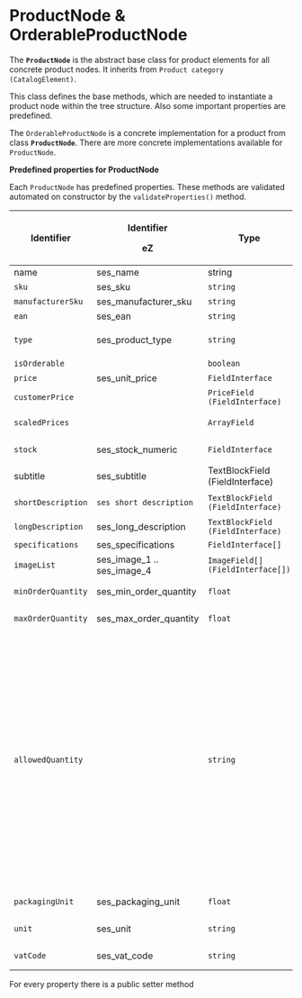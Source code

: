 #  ProductNode & OrderableProductNode 

The **`ProductNode`** is the abstract base class for product elements for all concrete product nodes. It inherits from `Product category (CatalogElement)`.

This class defines the base methods, which are needed to instantiate a product node within the tree structure. Also some important properties are predefined.

The `OrderableProductNode` is a concrete implementation for a product from class **`ProductNode`**. There are more concrete implementations available for `ProductNode`.

**Predefined properties for ProductNode**

Each `ProductNode` has predefined properties. These methods are validated automated on constructor by the `validateProperties()` method.

<table>
<thead>
<tr class="header">
<th>Identifier</th>
<th><p>Identifier</p>
<p>eZ</p></th>
<th>Type</th>
<th>Description</th>
</tr>
</thead>
<tbody>
<tr>
<td>name</td>
<td>ses_name</td>
<td>string</td>
<td>Product name</td>
</tr>
<tr>
<td><code>sku</code></td>
<td>ses_sku</td>
<td><code>string</code></td>
<td>Unique Stock Keeping Unit (SKU) of a product</td>
</tr>
<tr>
<td><code>manufacturerSku</code></td>
<td>ses_manufacturer_sku</td>
<td><code>string</code></td>
<td>Stock Keeping Unit (SKU) by a manufacturer of a product</td>
</tr>
<tr>
<td><code>ean</code></td>
<td>ses_ean</td>
<td><code>string</code></td>
<td>European Article Number (EAN) of a product</td>
</tr>
<tr>
<td><pre><code>type</code></pre></td>
<td>ses_product_type</td>
<td><pre><code>string</code></pre></td>
<td><p>Type of a product, e.g. vegetable</p></td>
</tr>
<tr>
<td><code>isOrderable</code></td>
<td><br />
</td>
<td><code>boolean</code></td>
<td>True, if a product is orderable</td>
</tr>
<tr>
<td><code>price</code></td>
<td>ses_unit_price</td>
<td><code>FieldInterface</code></td>
<td>Price of a product</td>
</tr>
<tr>
<td><code>customerPrice</code></td>
<td><br />
</td>
<td><code>PriceField (FieldInterface)</code></td>
<td>Customer price of a product which might be generated from a <code>PriceProvider</code></td>
</tr>
<tr>
<td><pre><code>scaledPrices</code></pre></td>
<td><br />
</td>
<td><pre><code>ArrayField</code></pre></td>
<td>An array with scaled prices and parameters to determine which scale price should be applied</td>
</tr>
<tr>
<td><pre><code>stock</code></pre></td>
<td>ses_stock_numeric</td>
<td><code>FieldInterface</code></td>
<td>Returns the stock of  a product</td>
</tr>
<tr>
<td>subtitle</td>
<td>ses_subtitle</td>
<td>TextBlockField (FieldInterface)</td>
<td><br />
</td>
</tr>
<tr>
<td><code>shortDescription</code></td>
<td><pre><code>ses_short_description</code></pre></td>
<td><code>TextBlockField (FieldInterface)</code></td>
<td>Short description of a product</td>
</tr>
<tr>
<td><code>longDescription</code></td>
<td>ses_long_description</td>
<td><code>TextBlockField (FieldInterface)</code></td>
<td>Long description of a product</td>
</tr>
<tr>
<td><code>specifications</code></td>
<td>ses_specifications</td>
<td><code>FieldInterface[]</code></td>
<td>A list of specifications of a product</td>
</tr>
<tr>
<td><code>imageList</code></td>
<td>ses_image_1 .. ses_image_4</td>
<td><code>ImageField[] (FieldInterface[])</code></td>
<td>A list of images</td>
</tr>
<tr>
<td><pre><code>minOrderQuantity</code></pre></td>
<td>ses_min_order_quantity</td>
<td><pre><code>float</code></pre></td>
<td>Minimal order quantity of the product</td>
</tr>
<tr>
<td><pre><code>maxOrderQuantity</code></pre></td>
<td>ses_max_order_quantity</td>
<td><pre><code>float</code></pre></td>
<td>Maximal order quantity of the product</td>
</tr>
<tr>
<td><pre><code>allowedQuantity</code></pre></td>
<td><br />
</td>
<td><pre><code>string</code></pre></td>
<td><div class="content-wrapper">
<p>Regex that indicates the allowed quantity</p>
<ul>
<li>this regex can be evaluated using the preg_match() function by some processes to check if the given quantity corresponds to the allowed quantity</li>
<li>values of ProductNodeConstants::ALLOWED_QUANTITY_* can be used</li>
</ul>
<p>Possible constants:</p>
<ul>
<li>ALLOWED_QUANTITY_INTEGER</li>
<li>ALLOWED_QUANTITY_UP_TO_ONE_DECIMAL_PLACE</li>
<li>ALLOWED_QUANTITY_UP_TO_TWO_DECIMAL_PLACES</li>
<li>ALLOWED_QUANTITY_MULTIPLE_DECIMAL_PLACES</li>
</ul>
<pre><code>Example for an individual expression: &#39;#^[0-9]+(\.|,)?[0-9]*$#&#39;</code></pre>
<p>If not set the quantity can be int only!</p>
<p>Example:</p>
<pre class="" data-syntaxhighlighter-params="brush: java; gutter: false; theme: RDark" data-theme="RDark"><code>&#39;allowedQuantity&#39; =&gt;  ProductNodeConstants::ALLOWED_QUANTITY_UP_TO_ONE_DECIMAL_PLACE,</code></pre>
</td>
</tr>
<tr>
<td><pre><code>packagingUnit</code></pre></td>
<td>ses_packaging_unit</td>
<td><pre><code>float</code></pre></td>
<td>Packaging unit of the product</td>
</tr>
<tr>
<td><pre><code>unit</code></pre></td>
<td>ses_unit</td>
<td><pre><code>string</code></pre></td>
<td>A unit of the product</td>
</tr>
<tr>
<td><pre><code>vatCode</code></pre></td>
<td>ses_vat_code</td>
<td><pre><code>string</code></pre></td>
<td>VAT code of the product. Needed to determine VAT percent</td>
</tr>
</tbody>
</table>

For every property there is a public setter method
